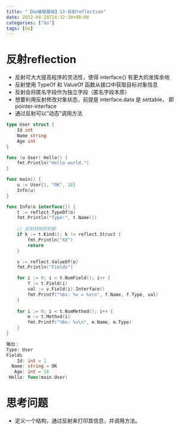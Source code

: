 ```yaml
---
title: "【Go编程基础】13-反射reflection"
date: 2022-04-28T14:32:30+08:00
categories: ["Go"]
tags: [Go]
---
```

# 反射reflection
- 反射可大大提高程序的灵活性，使得 interface{} 有更大的发挥余地
- 反射使用 TypeOf 和 ValueOf 函数从接口中获取目标对象信息
- 反射会将匿名字段作为独立字段（匿名字段本质）
- 想要利用反射修改对象状态，前提是 interface.data 是 settable，
即 pointer-interface
- 通过反射可以“动态”调用方法

```go
type User struct {
	Id int
	Name string
	Age int
}

func (u User) Hello() {
	fmt.Println("Hello world.")
}

func main() {
	u := User{1, "OK", 18}
	Info(u)
}

func Info(o interface{}) {
	t := reflect.TypeOf(o)
	fmt.Println("Type:", t.Name())
	
	// 反射结构的判断
	if k := t.Kind(); k != reflect.Struct {
		fmt.Println("XX")
		return
	}

	v := reflect.ValueOf(o)
	fmt.Println("Fields")

	for i := 0; i < t.NumField(); i++ {
		f := t.Field(i)
		val := v.Field(i).Interface()
		fmt.Printf("%6s: %v = %v\n", f.Name, f.Type, val)
	}
	
	for i := 0; i < t.NumMethod(); i++ {
		m := t.Method(i)
		fmt.Printf("%6s: %v\n", m.Name, m.Type)
	}
}

输出：
Type: User
Fields
    Id: int = 1
  Name: string = OK
   Age: int = 18
 Hello: func(main.User)
```

# 思考问题
- 定义一个结构，通过反射来打印其信息，并调用方法。
